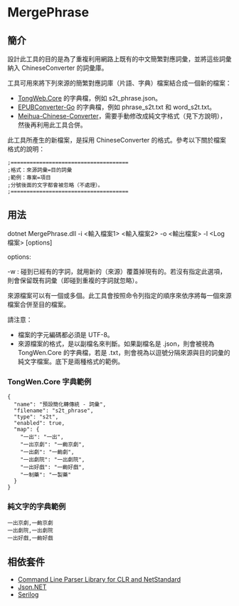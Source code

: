 ﻿# MergePhrase

## 簡介

設計此工具的目的是為了重複利用網路上既有的中文簡繁對應詞彙，並將這些詞彙納入 ChineseConverter 的詞彙庫。

工具可用來將下列來源的簡繁對應詞庫（片語、字典）檔案結合成一個新的檔案：

- [TongWeb.Core](https://github.com/tongwentang/tongwen-core) 的字典檔，例如 s2t_phrase.json。
- [EPUBConverter-Go](https://github.com/Swind/EPUBConverter-Go) 的字典檔，例如 phrase_s2t.txt 和 word_s2t.txt。
- [Meihua-Chinese-Converter](https://github.com/shyangs/Meihua-Chinese-Converter)，需要手動修改成純文字格式（見下方說明），然後再利用此工具合併。

此工具所產生的新檔案，是採用 ChineseConverter 的格式。參考以下關於檔案格式的說明：

    ;=====================================
    ;格式：來源詞彙=目的詞彙
    ;範例：專案=項目
    ;分號後面的文字都會被忽略（不處理）。
    ;=====================================

## 用法

dotnet MergePhrase.dll -i <輸入檔案1> <輸入檔案2> -o <輸出檔案> -l <Log 檔案> [options]

options:

 -w : 碰到已經有的字詞，就用新的（來源）覆蓋掉現有的。若沒有指定此選項，則會保留既有詞彙（即碰到重複的字詞就忽略）。

來源檔案可以有一個或多個。此工具會按照命令列指定的順序來依序將每一個來源檔案合併至目的檔案。

請注意：

- 檔案的字元編碼都必須是 UTF-8。
- 來源檔案的格式，是以副檔名來判斷。如果副檔名是 .json，則會被視為 TongWen.Core 的字典檔，若是 .txt，則會視為以逗號分隔來源與目的詞彙的純文字檔案。底下是兩種格式的範例。

### TongWen.Core 字典範例

~~~~~~~~
{
  "name": "預設簡化轉傳統 - 詞彙",
  "filename": "s2t_phrase",
  "type": "s2t",
  "enabled": true,
  "map": {
    "一出": "一出",
    "一出京劇": "一齣京劇",
    "一出劇": "一齣劇",
    "一出劇院": "一出劇院",
    "一出好戲": "一齣好戲",
    "一制藥": "一製藥"
  }
}
~~~~~~~~

### 純文字的字典範例

~~~~~~~~
一出京劇,一齣京劇
一出劇院,一出劇院
一出好戲,一齣好戲
~~~~~~~~

## 相依套件

- [Command Line Parser Library for CLR and NetStandard](https://github.com/commandlineparser/commandline)
- [Json.NET](https://github.com/JamesNK/Newtonsoft.Json)
- [Serilog](https://serilog.net/)
